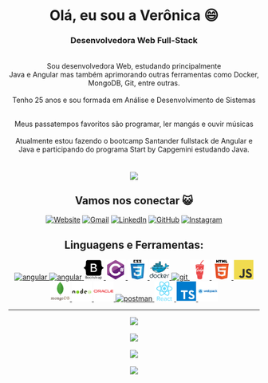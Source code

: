 <div align="center">
<h1 align="center">Olá, eu sou a Verônica 😄</h1>
<h3 align="center">Desenvolvedora Web Full-Stack</h3>

<br>Sou desenvolvedora Web, estudando principalmente 
<br>Java e Angular mas também aprimorando outras ferramentas como Docker, MongoDB, Git, entre outras.</br>
<br>Tenho 25 anos e sou formada em Análise e Desenvolvimento de Sistemas

<br>Meus passatempos favoritos são programar, ler mangás e ouvir músicas</br>
<br>Atualmente estou fazendo o bootcamp Santander fullstack de Angular e Java e participando do programa Start by Capgemini estudando Java.</br></br></br>
<img align="center" src="https://camo.githubusercontent.com/c18ad7d1f4275841d1d83ecd438d3fe514b1788f171259834f73fda02c719205/68747470733a2f2f7061312e6e61727669692e636f6d2f363538302f383039386336653932303733373638383965656230353332643966356130373233633464373366355f68712e676966" data-canonical-src="https://pa1.narvii.com/6580/8098c6e9207376889eeb0532d9f5a0723c4d73f5_hq.gif" style=" display: inline-flex; width=10 height=10" data-target="animated-image.originalImage">

<p></p>

<h2 align="center">Vamos nos conectar 😺</h2>

<p align="center">
  <a href="http://verofreitt.github.io" target="_blank"><img src="https://img.icons8.com/bubbles/50/000000/web.png" alt="Website"/></a>
	<a href="mailto:verofreitt@gmail.com"><img src="https://img.icons8.com/bubbles/50/000000/gmail.png" title='Gmail' alt="Gmail"/></a>
	<a href="https://www.linkedin.com/in/verofreitt/"><img src="https://img.icons8.com/bubbles/50/000000/linkedin.png" title='LinkedIn' alt="LinkedIn"/></a>
  <a href="https://github.com/verofreitt"><img src="https://img.icons8.com/bubbles/50/000000/github.png" title='GitHub' alt="GitHub"/></a>
	<a href="https://www.instagram.com/verofreitt/"><img src="https://img.icons8.com/bubbles/50/000000/instagram.png" alt="Instagram"/></a>
	<!-- <a href=""><img src="https://img.icons8.com/bubbles/50/000000/youtube.png" alt="Youtube"/></a> -->
	
</p>

<h2 align="center">Linguagens e Ferramentas:</h2>
<p align="center">
<a href="https://docs.oracle.com/en/java/"> <img src="https://icongr.am/devicon/java-original.svg" alt="angular" width="40" height="40"/> </a> <a href="https://angular.io" target="_blank" rel="noreferrer"> <img src="https://angular.io/assets/images/logos/angular/angular.svg" alt="angular" width="40" height="40"/> </a>
<!-- <a href="https://babeljs.io/" target="_blank" rel="noreferrer"> <img src="https://www.vectorlogo.zone/logos/babeljs/babeljs-icon.svg" alt="babel" width="40" height="40"/> </a>  -->
<a href="https://getbootstrap.com" target="_blank" rel="noreferrer"> <img src="https://raw.githubusercontent.com/devicons/devicon/master/icons/bootstrap/bootstrap-plain-wordmark.svg" alt="bootstrap" width="40" height="40"/> </a>
<a href="https://www.w3schools.com/cs/" target="_blank" rel="noreferrer"> <img src="https://raw.githubusercontent.com/devicons/devicon/master/icons/csharp/csharp-original.svg" alt="csharp" width="40" height="40"/> </a> <a href="https://www.w3schools.com/css/" target="_blank" rel="noreferrer"> <img src="https://raw.githubusercontent.com/devicons/devicon/master/icons/css3/css3-original-wordmark.svg" alt="css3" width="40" height="40"/> </a> 
<a href="https://www.docker.com/" target="_blank" rel="noreferrer"> <img src="https://raw.githubusercontent.com/devicons/devicon/master/icons/docker/docker-original-wordmark.svg" alt="docker" width="40" height="40"/> </a>
<!-- <a href="https://expressjs.com" target="_blank" rel="noreferrer"> <img src="https://raw.githubusercontent.com/devicons/devicon/master/icons/express/express-original-wordmark.svg" alt="express" width="40" height="40"/> </a> -->
<a href="https://git-scm.com/" target="_blank" rel="noreferrer"> <img src="https://www.vectorlogo.zone/logos/git-scm/git-scm-icon.svg" alt="git" width="40" height="40"/> </a> <a href="https://gulpjs.com" target="_blank" rel="noreferrer"> <img src="https://raw.githubusercontent.com/devicons/devicon/master/icons/gulp/gulp-plain.svg" alt="gulp" width="40" height="40"/> </a> 
<a href="https://www.w3.org/html/" target="_blank" rel="noreferrer"> <img src="https://raw.githubusercontent.com/devicons/devicon/master/icons/html5/html5-original-wordmark.svg" alt="html5" width="40" height="40"/> </a> 
<a href="https://developer.mozilla.org/en-US/docs/Web/JavaScript" target="_blank" rel="noreferrer"> <img src="https://raw.githubusercontent.com/devicons/devicon/master/icons/javascript/javascript-original.svg" alt="javascript" width="40" height="40"/> </a> <a href="https://www.mongodb.com/" target="_blank" rel="noreferrer"> <img src="https://raw.githubusercontent.com/devicons/devicon/master/icons/mongodb/mongodb-original-wordmark.svg" alt="mongodb" width="40" height="40"/> </a> 
<a href="https://nodejs.org" target="_blank" rel="noreferrer"> <img src="https://raw.githubusercontent.com/devicons/devicon/master/icons/nodejs/nodejs-original-wordmark.svg" alt="nodejs" width="40" height="40"/> </a>
<a href="https://www.oracle.com/" target="_blank" rel="noreferrer"> <img src="https://raw.githubusercontent.com/devicons/devicon/master/icons/oracle/oracle-original.svg" alt="oracle" width="40" height="40"/> </a>
<a href="https://postman.com" target="_blank" rel="noreferrer"> <img src="https://www.vectorlogo.zone/logos/getpostman/getpostman-icon.svg" alt="postman" width="40" height="40"/> </a>
<a href="https://reactjs.org/" target="_blank" rel="noreferrer"> <img src="https://raw.githubusercontent.com/devicons/devicon/master/icons/react/react-original-wordmark.svg" alt="react" width="40" height="40"/> </a>
<a href="https://www.typescriptlang.org/" target="_blank" rel="noreferrer"> <img src="https://raw.githubusercontent.com/devicons/devicon/master/icons/typescript/typescript-original.svg" alt="typescript" width="40" height="40"/> </a>
<a href="https://webpack.js.org" target="_blank" rel="noreferrer"> <img src="https://raw.githubusercontent.com/devicons/devicon/d00d0969292a6569d45b06d3f350f463a0107b0d/icons/webpack/webpack-original-wordmark.svg" alt="webpack" width="40" height="40"/> </a> 
</p>

-------



![](https://komarev.com/ghpvc/?username=verofreitt)

![](https://github-readme-stats.vercel.app/api?username=verofreitt&theme=tokyonight&show_icons=true&count_private=true&include_all_commits=true)

![](http://github-readme-streak-stats.herokuapp.com?user=verofreitt&theme=tokyonight&count_private=true&include_all_commits=true)

![](https://github-readme-stats.vercel.app/api/top-langs?username=verofreitt&show_icons=true&theme=tokyonight)

<div>
